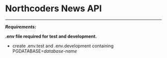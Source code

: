 # Northcoders News API

---

***Requirements:***

**.env file required for test and development.**  
- create .env.test and .env.development containing PGDATABASE=*database-name*